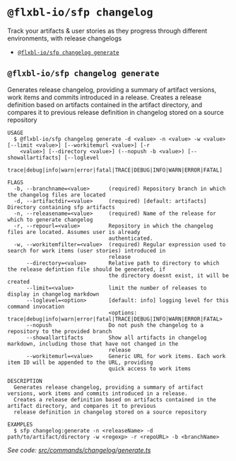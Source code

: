 `@flxbl-io/sfp changelog`
========================

Track your artifacts & user stories as they progress through different environments, with release changelogs

* [`@flxbl-io/sfp changelog generate`](#flxbliosfp-changelog-generate)

## `@flxbl-io/sfp changelog generate`

Generates release changelog, providing a summary of artifact versions, work items and commits introduced in a release. Creates a release definition based on artifacts contained in the artifact directory, and compares it to previous release definition in changelog stored on a source repository

```
USAGE
  $ @flxbl-io/sfp changelog generate -d <value> -n <value> -w <value> [--limit <value>] [--workitemurl <value>] [-r
    <value>] [--directory <value>] (--nopush -b <value>) [--showallartifacts] [--loglevel
    trace|debug|info|warn|error|fatal|TRACE|DEBUG|INFO|WARN|ERROR|FATAL]

FLAGS
  -b, --branchname=<value>      (required) Repository branch in which the changelog files are located
  -d, --artifactdir=<value>     (required) [default: artifacts] Directory containing sfp artifacts
  -n, --releasename=<value>     (required) Name of the release for which to generate changelog
  -r, --repourl=<value>         Repository in which the changelog files are located. Assumes user is already
                                authenticated.
  -w, --workitemfilter=<value>  (required) Regular expression used to search for work items (user stories) introduced in
                                release
      --directory=<value>       Relative path to directory to which the release defintion file should be generated, if
                                the directory doesnt exist, it will be created
      --limit=<value>           limit the number of releases to display in changelog markdown
      --loglevel=<option>       [default: info] logging level for this command invocation
                                <options: trace|debug|info|warn|error|fatal|TRACE|DEBUG|INFO|WARN|ERROR|FATAL>
      --nopush                  Do not push the changelog to a repository to the provided branch
      --showallartifacts        Show all artifacts in changelog markdown, including those that have not changed in the
                                release
      --workitemurl=<value>     Generic URL for work items. Each work item ID will be appended to the URL, providing
                                quick access to work items

DESCRIPTION
  Generates release changelog, providing a summary of artifact versions, work items and commits introduced in a release.
  Creates a release definition based on artifacts contained in the artifact directory, and compares it to previous
  release definition in changelog stored on a source repository

EXAMPLES
  $ sfp changelog:generate -n <releaseName> -d path/to/artifact/directory -w <regexp> -r <repoURL> -b <branchName>
```

_See code: [src/commands/changelog/generate.ts](https://github.com/flxbl-io/sfp)_

